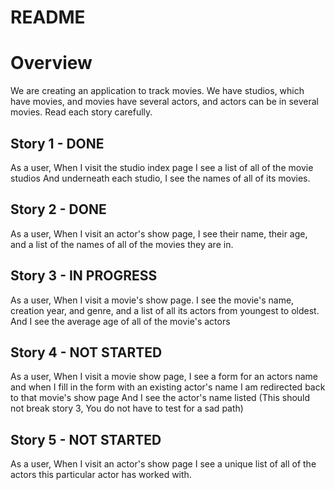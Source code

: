 # README

# Overview
We are creating an application to track movies. We have studios, which have movies, and movies have several actors, and actors can be in several movies.
Read each story carefully.

## Story 1 - DONE
As a user, 
When I visit the studio index page
I see a list of all of the movie studios 
And underneath each studio, I see the names of all of its movies.

## Story 2 - DONE
As a user,
When I visit an actor's show page,
I see their name, their age, and a list of the names of all of the movies they are in.

## Story 3 - IN PROGRESS
As a user, 
When I visit a movie's show page.
I see the movie's name, creation year, and genre, 
and a list of all its actors from youngest to oldest.
And I see the average age of all of the movie's actors 

## Story 4 - NOT STARTED
As a user,
When I visit a movie show page,
I see a form for an actors name
and when I fill in the form with an existing actor's name
I am redirected back to that movie's show page
And I see the actor's name listed
(This should not break story 3, You do not have to test for a sad path)

## Story 5 - NOT STARTED
As a user,
When I visit an actor's show page
I see a unique list of all of the actors this particular actor has worked with.
